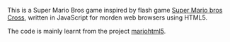 This is a Super Mario Bros game inspired by flash game [Super Mario bros Cross](http://www.explodingrabbit.com/games/super-mario-bros-crossover), written in JavaScript for morden web browsers using HTML5.

The code is mainly learnt from the project [mariohtml5](https://github.com/robertkleffner/mariohtml5).
